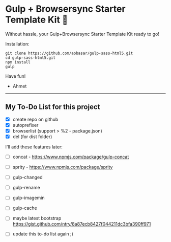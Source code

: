 # Gulp + Browsersync Starter Template Kit 💖

Without hassle, your Gulp+Browsersync Starter Template Kit ready to go!


Installation:

```
git clone https://github.com/aobasar/gulp-sass-html5.git
cd gulp-sass-html5.git
npm install 
gulp
```
Have fun!

- Ahmet 

* * *

## My To-Do List for this project
- [x] create repo on github
- [x] autoprefixer
- [x] browserlist (support > %2 - package.json)
- [x] del (for dist folder)

I'll add these features later:
- [ ] concat - https://www.npmjs.com/package/gulp-concat
- [ ] sprity - https://www.npmjs.com/package/sprity
- [ ] gulp-changed
- [ ] gulp-rename 
- [ ] gulp-imagemin
- [ ] gulp-cache
- [ ] maybe latest bootstrap https://gist.github.com/ntry/8a87ecb8427f044211dc3bfa390ff971

- [ ] update this to-do list again ;)
